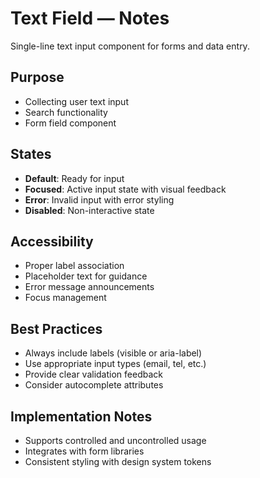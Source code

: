 # Text Field — Notes

Single-line text input component for forms and data entry.

## Purpose
- Collecting user text input
- Search functionality
- Form field component

## States
- **Default**: Ready for input
- **Focused**: Active input state with visual feedback
- **Error**: Invalid input with error styling
- **Disabled**: Non-interactive state

## Accessibility
- Proper label association
- Placeholder text for guidance
- Error message announcements
- Focus management

## Best Practices
- Always include labels (visible or aria-label)
- Use appropriate input types (email, tel, etc.)
- Provide clear validation feedback
- Consider autocomplete attributes

## Implementation Notes
- Supports controlled and uncontrolled usage
- Integrates with form libraries
- Consistent styling with design system tokens